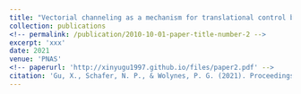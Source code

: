 ```yaml
---
title: "Vectorial channeling as a mechanism for translational control by functional prions and condensates."
collection: publications
<!-- permalink: /publication/2010-10-01-paper-title-number-2 -->
excerpt: 'xxx'
date: 2021
venue: 'PNAS'
<!-- paperurl: 'http://xinyugu1997.github.io/files/paper2.pdf' -->
citation: 'Gu, X., Schafer, N. P., & Wolynes, P. G. (2021). Proceedings of the National Academy of Sciences, 118(47).'
---
```

<!-- [Download paper here](http://xinyugu1997.github.io/files/paper2.pdf) -->
